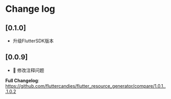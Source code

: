 # Change log

## [0.1.0]

- 升级FlutterSDK版本

## [0.0.9]

- 🐛 修改注释问题

**Full Changelog**: https://github.com/fluttercandies/flutter_resource_generator/compare/1.0.1...1.0.2
